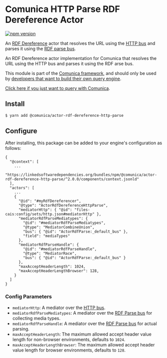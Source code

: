 # Comunica HTTP Parse RDF Dereference Actor

[![npm version](https://badge.fury.io/js/%40comunica%2Factor-rdf-dereference-http-parse.svg)](https://www.npmjs.com/package/@comunica/actor-rdf-dereference-http-parse)

An [RDF Dereference](https://github.com/comunica/comunica/tree/master/packages/bus-rdf-dereference) actor that
resolves the URL using the [HTTP bus](https://github.com/comunica/comunica/tree/master/packages/bus-http)
and parses it using the [RDF parse bus](https://github.com/comunica/comunica/tree/master/packages/bus-rdf-parse).

An RDF Dereference actor implementation for Comunica that resolves the URL using the HTTP bus and parses it using the RDF arse bus.

This module is part of the [Comunica framework](https://github.com/comunica/comunica),
and should only be used by [developers that want to build their own query engine](https://comunica.dev/docs/modify/).

[Click here if you just want to query with Comunica](https://comunica.dev/docs/query/).

## Install

```bash
$ yarn add @comunica/actor-rdf-dereference-http-parse
```

## Configure

After installing, this package can be added to your engine's configuration as follows:
```text
{
  "@context": [
    ...
    "https://linkedsoftwaredependencies.org/bundles/npm/@comunica/actor-rdf-dereference-http-parse/^2.0.0/components/context.jsonld"  
  ],
  "actors": [
    ...
    {
      "@id": "#myRdfDereferencer",
      "@type": "ActorRdfDereferenceHttpParse",
      "mediatorHttp": { "@id": "files-cais:config/sets/http.json#mediatorHttp" },
      "mediatorRdfParseMediatypes": {
        "@id": "#mediatorRdfParseMediatypes",
        "@type": "MediatorCombineUnion",
        "bus": { "@id": "ActorRdfParse:_default_bus" },
        "field": "mediaTypes"
      },
      "mediatorRdfParseHandle": {
        "@id": "#mediatorRdfParseHandle",
        "@type": "MediatorRace",
        "bus": { "@id": "ActorRdfParse:_default_bus" }
      },
      "maxAcceptHeaderLength": 1024,
      "maxAcceptHeaderLengthBrowser": 128,
    }
  ]
}
```

### Config Parameters

* `mediatorHttp`: A mediator over the [HTTP bus](https://github.com/comunica/comunica/tree/master/packages/bus-http).
* `mediatorRdfParseMediatypes`: A mediator over the [RDF Parse bus](https://github.com/comunica/comunica/tree/master/packages/bus-rdf-parse) for collecting media types.
* `mediatorRdfParseHandle`: A mediator over the [RDF Parse bus](https://github.com/comunica/comunica/tree/master/packages/bus-rdf-parse) for actual parsing.
* `maxAcceptHeaderLength`: The maximum allowed accept header value length for non-browser environments, defaults to `1024`.
* `maxAcceptHeaderLengthBrowser`: The maximum allowed accept header value length for browser environments, defaults to `128`.
